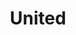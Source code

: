 ---
pid: mp72
title: United
location_transcription: Thomas Paine Plaza
coordinates: "[-75.163961743487, 39.953870820407]"
zipcode: '19148'
gen_neighborhood: South Philadelphia
neighborhood: Whitman,Pennsport,South Philadelphia
outside_phl: 
age: 
age_range: 
instagram: 
image_file_name: mp_72.jpg
proposal_transcription: Statue similar to LOVE
topic: Unity
topic_summary: '0'
type: Sculpture Statue
keywords_other: united
credit: Anonymous
image_labels: 
twitter: 
facebook: 
permalink: "/monuments/mp72/"
layout: item-page
---